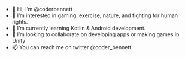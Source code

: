 - 👋 Hi, I’m @coderbennett
- 👀 I’m interested in gaming, exercise, nature, and fighting for human rights.
- 🌱 I’m currently learning Kotlin & Android development.
- 💞️ I’m looking to collaborate on developing apps or making games in Unity
- 📫 You can reach me on twitter @coder_bennett

<!---
joeymonterey/joeymonterey is a ✨ special ✨ repository because its `README.md` (this file) appears on your GitHub profile.
You can click the Preview link to take a look at your changes.
--->
